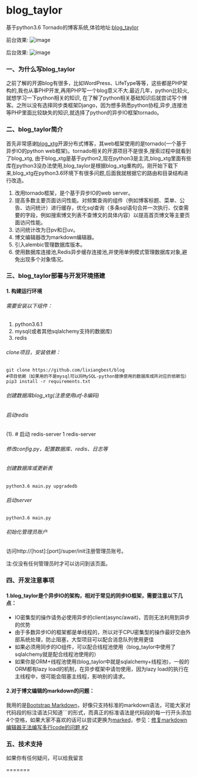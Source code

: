 # blog_taylor
基于python3.6 Tornado的博客系统,体验地址:[blog_taylor](http://wifi.tiyukan.cn/)

前台效果:
![image](https://raw.githubusercontent.com/lixiangbest/blog/master/static/images/front.png)

后台效果:
![image](https://raw.githubusercontent.com/lixiangbest/blog/master/static/images/back.png)

### 一、为什么写blog_taylor
之前了解的开源blog有很多，比如WordPress、LifeType等等，这些都是PHP架构的,我也从事PHP开发,再用PHP写一个blog意义不大.最近几年，python比较火,就想学习一下python相关的知识,
在了解了python相关基础知识后就尝试写个博客。之所以没有选择同步类框架Django，因为想多熟悉python协程,异步,连接池等PHP里面比较缺失的知识,就选择了python的异步IO框架tornado。

### 二、blog_taylor简介
首先非常感谢[blog_xtg](https://github.com/xtg20121013/blog_xtg)开源分布式博客，其web框架使用的是tornado(一个基于异步IO的python web框架)。tornado相关的开源项目不是很多,搜索过程中就看到了blog_xtg,
由于blog_xtg是基于python2,现在python3是主流,blog_xtg里面有些库在python3没办法使用,blog_taylor是根据blog_xtg重构的。刚开始下载下来,blog_xtg在python3.6环境下有很多问题,后面我就根据它的路由和目录结构进行改造。

1. 改用tornado框架，是个基于异步IO的web server。
2. 提高多数主要页面访问性能。对频繁查询的组件（例如博客标题、菜单、公告、访问统计）进行缓存，优化sql查询（多条sql语句合并一次执行、仅查需要的字段，例如搜索博文列表不查博文的具体内容）以提高首页博文等主要页面访问性能。
3. 访问统计改为日pv和日uv。
4. 博文编辑器改为markdown编辑器。
5. 引入alembic管理数据库版本。
6. 使用数据库连接池,Redis异步缓存连接池,并使用单例模式管理数据库对象,避免出现多个对象情况。

### 三、blog_taylor部署与开发环境搭建
#### 1. 构建运行环境
###### 需要安装以下组件：

1. python3.6.1
2. mysql(或者其他sqlalchemy支持的数据库)
3. redis

###### clone项目，安装依赖：
	git clone https://github.com/lixiangbest/blog
	#项目依赖（如果用的不是mysql可以将MySQL-python替换使用的数据库成所对应的依赖包）
	pip3 install -r requirements.txt
###### 创建数据库blog_xtg(注意使用utf-8编码)
###### 启动redis
(1). # 启动 redis-server
1 redis-server

###### 修改config.py，配置数据库、redis、日志等
###### 创建数据库或更新表
	python3.6 main.py upgradedb
###### 启动server
	python3.6 main.py

###### 初始化管理员账户
访问http://[host]:[port]/super/init注册管理员账号。

注:仅没有任何管理员时才可以访问到该页面。

### 四、开发注意事项
#### 1.blog_taylor是个异步IO的架构，相对于常见的同步IO框架，需要注意以下几点：

- IO密集型的操作请务必使用异步的client(async/await)，否则无法利用到异步的优势
- 由于多数异步IO的框架都是单线程的，所以对于CPU密集型的操作最好交由外部系统处理，防止阻塞，大型项目可以配合消息队列使用更佳
- 如果必须用同步的IO组件，可以配合线程池使用（blog_taylor中使用了sqlalchemy就是配合线程池使用的）
- 如果你是ORM+线程池使用(blog_taylor中就是sqlalchemy+线程池)，一般的ORM都有lazy load的机制，在异步框架中请勿使用，因为lazy load的执行在主线程中，很可能会阻塞主线程，影响别的请求。

#### 2.对于博文编辑的markdown的问题：

我用的是[Bootstrap Markdown](http://www.codingdrama.com/bootstrap-markdown)，好像只支持标准的markdown语法，可能大家对代码段的标注语法只知道```的形式，而真正的标准语法是代码段的每一行开头添加4个空格，如果大家不喜欢的话可以尝试更换为[marked](https://github.com/chjj/marked)，参见：[修复markdown编辑器无法编写多行code的问题 #2](https://github.com/xtg20121013/blog_xtg/pull/2)

### 五、技术支持
如果你有任何疑问，可以给我留言

=======

